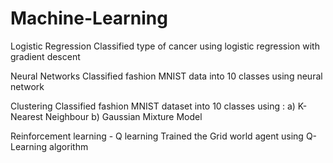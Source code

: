# Machine-Learning

Logistic Regression
Classified type of cancer using logistic regression with gradient descent

Neural Networks
Classified fashion MNIST data into 10 classes using neural network

Clustering
Classified fashion MNIST dataset into 10 classes using : a) K-Nearest Neighbour b) Gaussian Mixture Model

Reinforcement learning - Q learning
Trained the Grid world agent using Q-Learning algorithm

